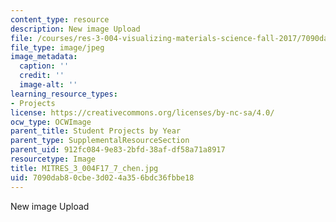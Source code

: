```yaml
---
content_type: resource
description: New image Upload
file: /courses/res-3-004-visualizing-materials-science-fall-2017/7090dab80cbe3d024a356bdc36fbbe18_MITRES_3_004F17_7_chen.jpg
file_type: image/jpeg
image_metadata:
  caption: ''
  credit: ''
  image-alt: ''
learning_resource_types:
- Projects
license: https://creativecommons.org/licenses/by-nc-sa/4.0/
ocw_type: OCWImage
parent_title: Student Projects by Year
parent_type: SupplementalResourceSection
parent_uid: 912fc084-9e83-2bfd-38af-df58a71a8917
resourcetype: Image
title: MITRES_3_004F17_7_chen.jpg
uid: 7090dab8-0cbe-3d02-4a35-6bdc36fbbe18
---
```

New image Upload